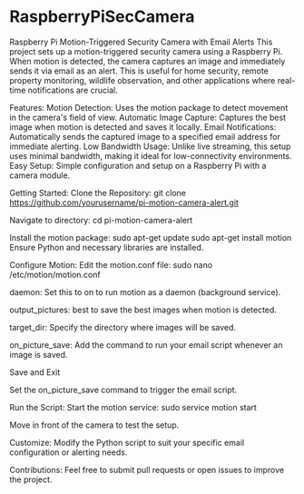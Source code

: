 # RaspberryPiSecCamera
Raspberry Pi Motion-Triggered Security Camera with Email Alerts
This project sets up a motion-triggered security camera using a Raspberry Pi. When motion is detected, the camera captures an image and immediately sends it via email as an alert. This is useful for home security, remote property monitoring, wildlife observation, and other applications where real-time notifications are crucial.

Features:
Motion Detection: Uses the motion package to detect movement in the camera's field of view.
Automatic Image Capture: Captures the best image when motion is detected and saves it locally.
Email Notifications: Automatically sends the captured image to a specified email address for immediate alerting.
Low Bandwidth Usage: Unlike live streaming, this setup uses minimal bandwidth, making it ideal for low-connectivity environments.
Easy Setup: Simple configuration and setup on a Raspberry Pi with a camera module.

Getting Started:
Clone the Repository:
git clone https://github.com/yourusername/pi-motion-camera-alert.git

Navigate to directory:
cd pi-motion-camera-alert

Install the motion package:
sudo apt-get update
sudo apt-get install motion
Ensure Python and necessary libraries are installed.

Configure Motion:
Edit the motion.conf file:
sudo nano /etc/motion/motion.conf

daemon: Set this to on to run motion as a daemon (background service).

output_pictures: best to save the best images when motion is detected.

target_dir: Specify the directory where images will be saved.

on_picture_save: Add the command to run your email script whenever an image is saved.

Save and Exit

Set the on_picture_save command to trigger the email script.

Run the Script:
Start the motion service:
sudo service motion start

Move in front of the camera to test the setup.

Customize:
Modify the Python script to suit your specific email configuration or alerting needs.

Contributions:
Feel free to submit pull requests or open issues to improve the project.
